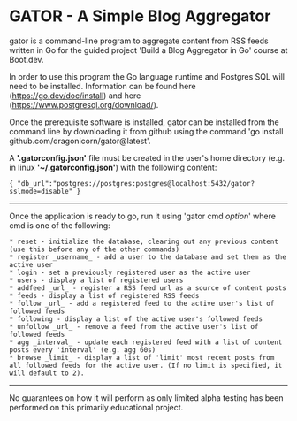 # GATOR - A Simple Blog Aggregator

gator is a command-line program to aggregate content from RSS feeds written in Go for the guided project 'Build a Blog Aggregator in Go' course at Boot.dev.

In order to use this program the Go language runtime and Postgres SQL will need to be installed. Information can be found here (https://go.dev/doc/install) and here (https://www.postgresql.org/download/).

Once the prerequisite software is installed, gator can be installed from the command line by downloading it from github using the command 'go install github.com/dragonicorn/gator@latest'.

A **'.gatorconfig.json'** file must be created in the user's home directory (e.g. in linux **'~/.gatorconfig.json'**) with the following content:

`
{
  "db_url":"postgres://postgres:postgres@localhost:5432/gator?sslmode=disable"
}
`

---

Once the application is ready to go, run it using 'gator cmd _option_' where cmd is one of the following:

    * reset - initialize the database, clearing out any previous content (use this before any of the other commands)
	* register _username_ - add a user to the database and set them as the active user
	* login - set a previously registered user as the active user
	* users - display a list of registered users
    * addfeed _url_ - register a RSS feed url as a source of content posts
	* feeds - display a list of registered RSS feeds
	* follow _url_ - add a registered feed to the active user's list of followed feeds
	* following - display a list of the active user's followed feeds
	* unfollow _url_ - remove a feed from the active user's list of followed feeds
	* agg _interval_ - update each registered feed with a list of content posts every 'interval' (e.g. agg 60s)
	* browse _limit_ - display a list of 'limit' most recent posts from all followed feeds for the active user. (If no limit is specified, it will default to 2).

---

No guarantees on how it will perform as only limited alpha testing has been performed on this primarily educational project.